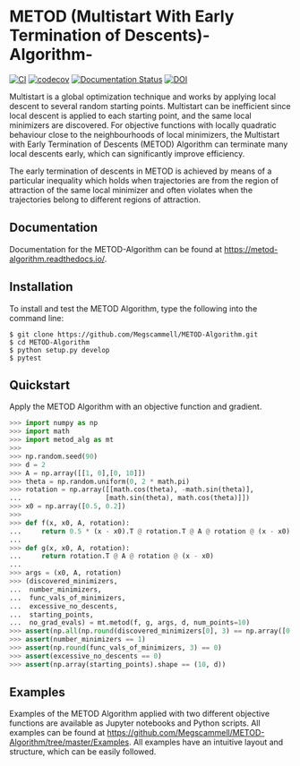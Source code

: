 # METOD (Multistart With Early Termination of Descents)-Algorithm-
[![CI](https://github.com/Megscammell/METOD-Algorithm/actions/workflows/config.yml/badge.svg)](https://github.com/Megscammell/METOD-Algorithm/actions/workflows/config.yml)
[![codecov](https://codecov.io/gh/Megscammell/METOD-Algorithm/branch/master/graph/badge.svg?token=0HRI53L6BI)](https://codecov.io/gh/Megscammell/METOD-Algorithm)
[![Documentation Status](https://readthedocs.org/projects/metod-algorithm/badge/?version=latest)](https://metod-algorithm.readthedocs.io/en/latest/?badge=latest)
[![DOI](https://zenodo.org/badge/234310599.svg)](https://zenodo.org/badge/latestdoi/234310599)

Multistart is a global optimization technique and works by applying local descent to several random starting points. Multistart can be inefficient since local descent is applied to each starting point, and the same local minimizers are discovered. For objective functions with locally quadratic behaviour close to the neighbourhoods of local minimizers, the Multistart with Early Termination of Descents (METOD) Algorithm can terminate many local descents early, which can significantly improve efficiency.

The early termination of descents in METOD is achieved by means of a particular inequality which holds when trajectories are from the region of attraction of the same local minimizer and often violates when the trajectories belong to different regions of attraction.


## Documentation
Documentation for the METOD-Algorithm can be found at https://metod-algorithm.readthedocs.io/.


## Installation
To install and test the METOD Algorithm, type the following into the command line:

```console
$ git clone https://github.com/Megscammell/METOD-Algorithm.git
$ cd METOD-Algorithm
$ python setup.py develop
$ pytest
```

## Quickstart
Apply the METOD Algorithm with an objective function and gradient.

```python
>>> import numpy as np
>>> import math
>>> import metod_alg as mt
>>>
>>> np.random.seed(90)
>>> d = 2
>>> A = np.array([[1, 0],[0, 10]])
>>> theta = np.random.uniform(0, 2 * math.pi)
>>> rotation = np.array([[math.cos(theta), -math.sin(theta)],
...                     [math.sin(theta), math.cos(theta)]])
>>> x0 = np.array([0.5, 0.2])
>>>
>>> def f(x, x0, A, rotation):
...     return 0.5 * (x - x0).T @ rotation.T @ A @ rotation @ (x - x0)
...
>>> def g(x, x0, A, rotation):
...     return rotation.T @ A @ rotation @ (x - x0)
...
>>> args = (x0, A, rotation)
>>> (discovered_minimizers,
...  number_minimizers,
...  func_vals_of_minimizers,
...  excessive_no_descents, 
...  starting_points,
...  no_grad_evals) = mt.metod(f, g, args, d, num_points=10)
>>> assert(np.all(np.round(discovered_minimizers[0], 3) == np.array([0.500, 0.200])))
>>> assert(number_minimizers == 1)
>>> assert(np.round(func_vals_of_minimizers, 3) == 0)
>>> assert(excessive_no_descents == 0)
>>> assert(np.array(starting_points).shape == (10, d))

```

## Examples

Examples of the METOD Algorithm applied with two different objective functions are available as Jupyter notebooks and Python scripts. All examples can be found at https://github.com/Megscammell/METOD-Algorithm/tree/master/Examples. All examples have an intuitive layout and structure, which can be easily followed. 
